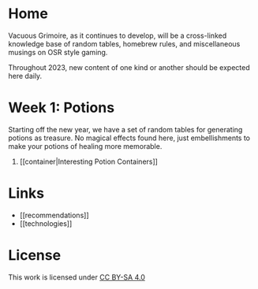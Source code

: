 # Home
Vacuous Grimoire, as it continues to develop, will be a cross-linked knowledge base of random tables, homebrew rules, and miscellaneous musings on OSR style gaming.

Throughout 2023, new content of one kind or another should be expected here daily.

# Week 1: Potions
Starting off the new year, we have a set of random tables for generating potions as treasure. No magical effects found here, just embellishments to make your potions of healing more memorable.

1. [[container|Interesting Potion Containers]]

# Links
- [[recommendations]]
- [[technologies]]

# License
This work is licensed under [CC BY-SA 4.0](http://creativecommons.org/licenses/by-sa/4.0)